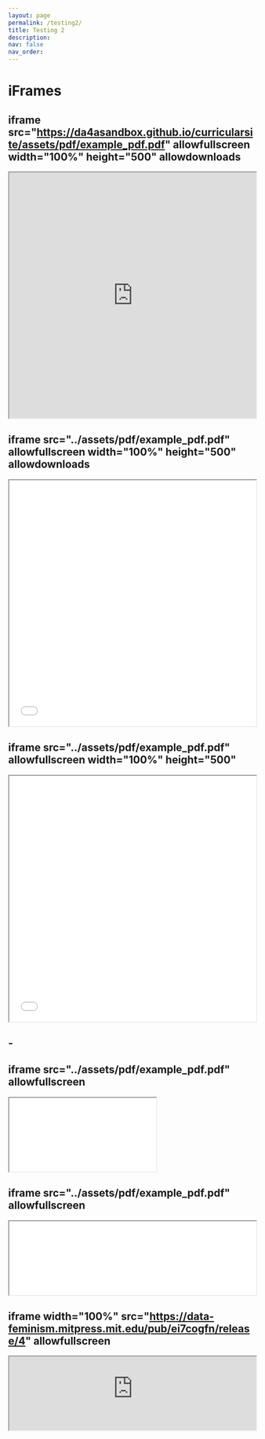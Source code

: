 ```yaml
---
layout: page
permalink: /testing2/
title: Testing 2
description:
nav: false
nav_order: 
---
```


# iFrames

## iframe src="https://da4asandbox.github.io/curricularsite/assets/pdf/example_pdf.pdf" allowfullscreen width="100%" height="500" allowdownloads
<iframe src="https://da4asandbox.github.io/curricularsite/assets/pdf/example_pdf.pdf" allowfullscreen width="100%" height="500" allowdownloads></iframe>

## iframe src="../assets/pdf/example_pdf.pdf" allowfullscreen width="100%" height="500" allowdownloads
<iframe src="../assets/pdf/example_pdf.pdf" allowfullscreen width="100%" height="500" allowdownloads></iframe>

## iframe src="../assets/pdf/example_pdf.pdf" allowfullscreen width="100%" height="500"
<iframe src="../assets/pdf/example_pdf.pdf" allowfullscreen width="100%" height="500"></iframe>

## - 

## iframe src="../assets/pdf/example_pdf.pdf" allowfullscreen
<iframe src="../assets/pdf/example_pdf.pdf" allowfullscreen></iframe>

## iframe src="../assets/pdf/example_pdf.pdf" allowfullscreen
<iframe src="../assets/pdf/example_pdf.pdf" width="100%" allowfullscreen></iframe>

## iframe width="100%" src="https://data-feminism.mitpress.mit.edu/pub/ei7cogfn/release/4" allowfullscreen
<iframe width="100%" src="https://data-feminism.mitpress.mit.edu/pub/ei7cogfn/release/4" allowfullscreen>iFrame HERE</iframe>
